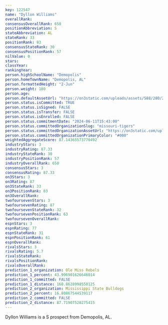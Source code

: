 ```yaml
---
key: 122547
name: "Dyllon Williams"
overallRank: 
consensusOverallRank: 650
positionAbbreviation: S
stateAbbreviation: AL
stateRank: 33
positionRank: 83
consensusStateRank: 30
consensusPositionRank: 57
nilValue: 0
stars: 
classYear: 
rankingYear: 
person.highSchoolName: "Demopolis"
person.homeTownName: "Demopolis, AL"
person.formattedHeight: "2-Jun"
person.weight: 180
person.age: 
person.defaultAssetUrl: "https://on3static.com/uploads/assets/588/280/280588.png"
person.status.isCommitted: TRUE
person.status.isSigned: FALSE
person.status.isTransfer: FALSE
person.status.isEnrolled: FALSE
person.status.commitmentDate: "2024-06-11T15:43:00"
person.status.committedOrganizationSlug: "missouri-tigers"
person.status.committedOrganizationAssetUrl: "https://on3static.com/uploads/assets/52/150/150052.svg"
person.status.committedOrganizationPrimaryColor: "#000"
weightedAggregateScore: 87.14365573770492
industryStars: 3
industryRating: 87.33
industryStateRank: 30
industryPositionRank: 57
industryOverallRank: 650
consensusStars: 3
consensusRating: 87.33
on3Stars: 3
on3Rating: 87
on3StateRank: 33
on3PositionRank: 83
on3OverallRank: 
twofoursevenStars: 3
twofoursevenRating: 87
twofoursevenStateRank: 32
twofoursevenPositionRank: 63
twofoursevenOverallRank: 
espnStars: 3
espnRating: 77
espnStateRank: 31
espnPositionRank: 61
espnOverallRank: 
rivalsStars: 3
rivalsRating: 5.7
rivalsStateRank: 
rivalsPositionRank: 
rivalsOverallRank: 
prediction_1_organization: Ole Miss Rebels
prediction_1_percent: 43.996901626646014
prediction_1_committed: FALSE
prediction_1_distance: 160.8628998550125
prediction_2_organization: Mississippi State Bulldogs
prediction_2_percent: 16.80867544539117
prediction_2_committed: FALSE
prediction_2_distance: 87.71907520275415
---
```

Dyllon Williams is a S prospect from Demopolis, AL.
